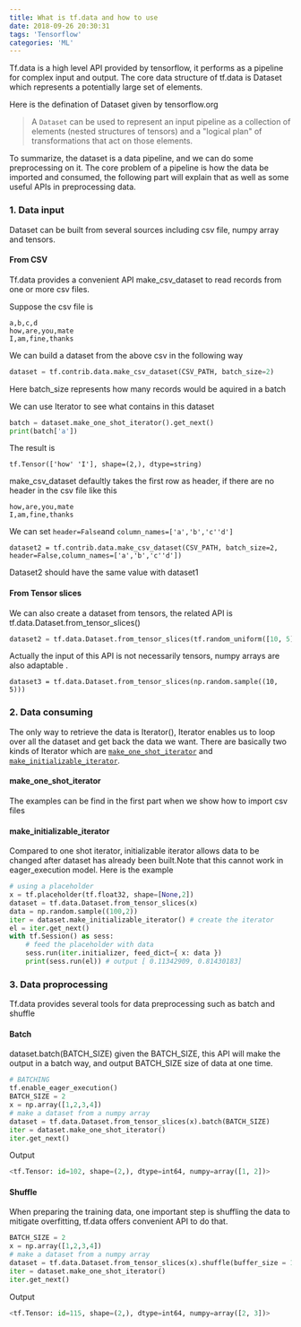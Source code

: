 ```yaml
---
title: What is tf.data and how to use
date: 2018-09-26 20:30:31
tags: 'Tensorflow'
categories: 'ML'
---
```


Tf.data is a high level API provided by tensorflow, it performs as a pipeline for complex input and output. The core data structure of tf.data is Dataset which represents a potentially large set of elements. 

Here is the defination of Dataset given by tensorflow.org

> A `Dataset` can be used to represent an input pipeline as a collection of elements (nested structures of tensors) and a "logical plan" of transformations that act on those elements.

To summarize, the dataset is a data pipeline, and we can do some preprocessing on it. The core problem of a pipeline is how the data be imported and consumed,  the following part will explain that as well as some useful APIs in preprocessing data.

### 1. Data input

Dataset can be built from several sources including csv file, numpy array and tensors.

#### From CSV

Tf.data provides a convenient API  make_csv_dataset to read records from one or more csv files.

Suppose the csv file is 

```csv
a,b,c,d
how,are,you,mate
I,am,fine,thanks
```

We can build a dataset from the above csv in the following way

```python
dataset = tf.contrib.data.make_csv_dataset(CSV_PATH, batch_size=2)
```

Here batch_size represents how many records would be aquired in a batch

We can use Iterator to see what contains in this dataset

```python
batch = dataset.make_one_shot_iterator().get_next()
print(batch['a'])
```

The result is 

```
tf.Tensor(['how' 'I'], shape=(2,), dtype=string)
```

make_csv_dataset defaultly takes the first row as header, if there are no header in the csv file like this

```csv
how,are,you,mate
I,am,fine,thanks
```

We can set `header=False`and `column_names=['a','b','c''d']`

```
dataset2 = tf.contrib.data.make_csv_dataset(CSV_PATH, batch_size=2, header=False,column_names=['a','b','c''d'])
```

Dataset2 should have the same value with dataset1

####  From Tensor slices

We can also create a dataset from tensors, the related API is  tf.data.Dataset.from_tensor_slices()

```python
dataset2 = tf.data.Dataset.from_tensor_slices(tf.random_uniform([10, 5]))
```

Actually the input of this API is not necessarily tensors,  numpy arrays are also adaptable .

```
dataset3 = tf.data.Dataset.from_tensor_slices(np.random.sample((10, 5)))
```

### 2. Data consuming

The only way to retrieve the data is Iterator(),  Iterator enables us to loop over all the dataset and get back the data we want. There are basically two kinds of Iterator which are [`make_one_shot_iterator`](https://www.tensorflow.org/api_docs/python/tf/data/Dataset#make_one_shot_iterator) and [`make_initializable_iterator`](https://www.tensorflow.org/api_docs/python/tf/data/Dataset#make_initializable_iterator).

#### make_one_shot_iterator

The examples can be find in the first part when we show how to import csv files

#### make_initializable_iterator

Compared to one shot iterator, initializable iterator allows data to be changed after dataset has already been built.Note that this cannot work in eager_execution model. Here is the example

```python
# using a placeholder
x = tf.placeholder(tf.float32, shape=[None,2])
dataset = tf.data.Dataset.from_tensor_slices(x)
data = np.random.sample((100,2))
iter = dataset.make_initializable_iterator() # create the iterator
el = iter.get_next()
with tf.Session() as sess:
    # feed the placeholder with data
    sess.run(iter.initializer, feed_dict={ x: data }) 
    print(sess.run(el)) # output [ 0.11342909, 0.81430183]
```



### 3. Data proprocessing

Tf.data provides several tools for data preprocessing such as batch and shuffle

#### Batch

dataset.batch(BATCH_SIZE)  given the BATCH_SIZE, this API will make the output in a batch way, and output BATCH_SIZE size of data at one time.

```python
# BATCHING
tf.enable_eager_execution()
BATCH_SIZE = 2
x = np.array([1,2,3,4])
# make a dataset from a numpy array
dataset = tf.data.Dataset.from_tensor_slices(x).batch(BATCH_SIZE)
iter = dataset.make_one_shot_iterator()
iter.get_next()
```

Output

```python
<tf.Tensor: id=102, shape=(2,), dtype=int64, numpy=array([1, 2])>
```



 #### Shuffle

When preparing the training data, one important step is shuffling the data to mitigate overfitting, tf.data offers convenient API to do that.

```python
BATCH_SIZE = 2
x = np.array([1,2,3,4])
# make a dataset from a numpy array
dataset = tf.data.Dataset.from_tensor_slices(x).shuffle(buffer_size = 10).batch(BATCH_SIZE)
iter = dataset.make_one_shot_iterator()
iter.get_next()
```

Output

```python
<tf.Tensor: id=115, shape=(2,), dtype=int64, numpy=array([2, 3])>
```



